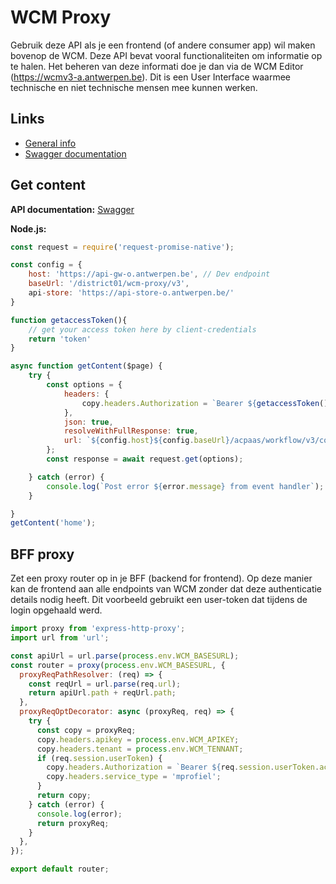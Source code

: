 #  WCM Proxy

Gebruik deze API als je een frontend (of andere consumer app) wil maken bovenop de WCM. Deze API bevat vooral functionaliteiten om informatie op te halen. Het beheren van deze informati doe je dan via de WCM Editor (https://wcmv3-a.antwerpen.be). Dit is een User Interface waarmee technische en niet technische mensen mee kunnen werken.


## Links

* [General info](https://acpaas.digipolis.be/nl/product/web-content-management-engine/v3.5.1/api-web-content-manager-proxy-v-3/about)
* [Swagger documentation](https://api-store-o.antwerpen.be/#/org/district01/api/wcmproxy/v3/documentation)

## Get content

**API documentation:** [Swagger](https://api-store-o.antwerpen.be/#/org/district01/api/wcmproxy/v3/documentation)


**Node.js:**

```javascript
const request = require('request-promise-native');

const config = {
    host: 'https://api-gw-o.antwerpen.be', // Dev endpoint
    baseUrl: '/district01/wcm-proxy/v3',
 	api-store: 'https://api-store-o.antwerpen.be/'
}

function getaccessToken(){
	// get your access token here by client-credentials
 	return 'token'
}

async function getContent($page) {
    try {
        const options = {
            headers: {
                copy.headers.Authorization = `Bearer ${getaccessToken()}`
            },
            json: true,
            resolveWithFullResponse: true,
            url: `${config.host}${config.baseUrl}/acpaas/workflow/v3/content?slug=${page}&populate=2&lang=nl`,
        };
        const response = await request.get(options);

    } catch (error) {
        console.log(`Post error ${error.message} from event handler`);
    }

}
getContent('home');
```
## BFF proxy

Zet een proxy router op in je BFF (backend for frontend). Op deze manier kan de frontend aan alle endpoints van WCM zonder dat deze authenticatie details nodig heeft. Dit voorbeeld gebruikt een user-token dat tijdens de login opgehaald werd.

```javascript
import proxy from 'express-http-proxy';
import url from 'url';

const apiUrl = url.parse(process.env.WCM_BASESURL);
const router = proxy(process.env.WCM_BASESURL, {
  proxyReqPathResolver: (req) => {
    const reqUrl = url.parse(req.url);
    return apiUrl.path + reqUrl.path;
  },
  proxyReqOptDecorator: async (proxyReq, req) => {
    try {
      const copy = proxyReq;
      copy.headers.apikey = process.env.WCM_APIKEY;
      copy.headers.tenant = process.env.WCM_TENNANT;
      if (req.session.userToken) {
        copy.headers.Authorization = `Bearer ${req.session.userToken.accessToken}`;
        copy.headers.service_type = 'mprofiel';
      }
      return copy;
    } catch (error) {
      console.log(error);
      return proxyReq;
    }
  },
});

export default router;
```
